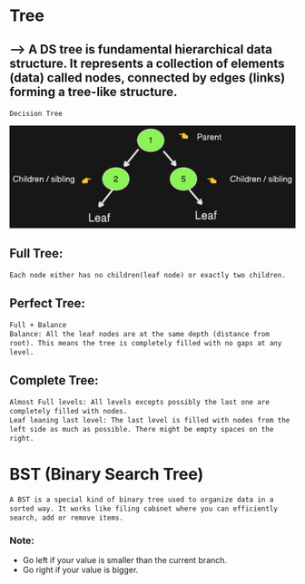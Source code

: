 # Tree
## --> A DS tree is fundamental hierarchical data structure. It represents a collection of elements (data) called nodes, connected by edges (links) forming a tree-like structure. 

```
Decision Tree
```
![Decision Tree Diagram](./img/tree.png "tree")

## Full Tree:
```
Each node either has no children(leaf node) or exactly two children.
```
## Perfect Tree:
```
Full + Balance
Balance: All the leaf nodes are at the same depth (distance from root). This means the tree is completely filled with no gaps at any level.
```
## Complete Tree:
```
Almost Full levels: All levels excepts possibly the last one are completely filled with nodes.
Leaf leaning last level: The last level is filled with nodes from the left side as much as possible. There might be empty spaces on the right.
```
# BST (Binary Search Tree)
```
A BST is a special kind of binary tree used to organize data in a sorted way. It works like filing cabinet where you can efficiently search, add or remove items.
```
### Note:
- Go left if your value is smaller than the current branch.
- Go right if your value is bigger.